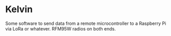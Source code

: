 # Kelvin

Some software to send data from a remote microcontroller to a Raspberry Pi via LoRa or whatever. RFM95W radios on both ends.
